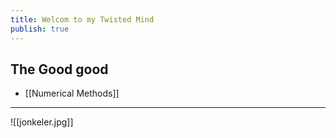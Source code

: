 ```yaml
---
title: Welcom to my Twisted Mind
publish: true
---
```

## The Good good
- [[Numerical Methods]]

---

![[jonkeler.jpg]]
